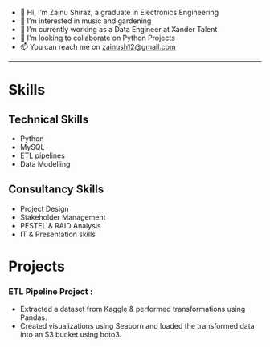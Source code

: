 - 👋 Hi, I’m Zainu Shiraz, a graduate in Electronics Engineering
- 👀 I’m interested in music and gardening
- 🌱 I’m currently working as a Data Engineer at Xander Talent
- 💞️ I’m looking to collaborate on Python Projects
- 📫 You can reach me on zainush12@gmail.com

<!---
Zainu-123/Zainu-123 is a ✨ special ✨ repository because its `README.md` (this file) appears on your GitHub profile.
You can click the Preview link to take a look at your changes.
--->

----------------------------------------------------------------------------------------------------------------------------------
# Skills

## Technical Skills
- Python
- MySQL
- ETL pipelines
- Data Modelling

## Consultancy Skills
- Project Design
- Stakeholder Management
- PESTEL & RAID Analysis
- IT & Presentation skills

# Projects
### ETL Pipeline Project :
- Extracted a dataset from Kaggle & performed transformations using Pandas.
- Created visualizations using Seaborn and loaded the transformed data into an S3 bucket using boto3.




